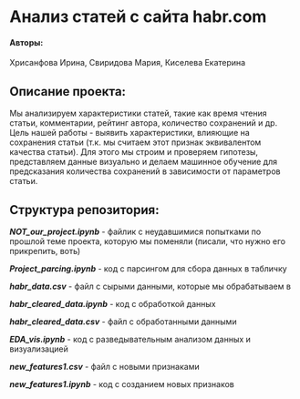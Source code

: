 # Анализ статей с сайта habr.com
#### Авторы:
Хрисанфова Ирина, Свиридова Мария, Киселева Екатерина

## Описание проекта:
Мы анализируем характеристики статей, такие как время чтения статьи, комментарии, рейтинг автора, количество сохранений и др. Цель нашей работы - выявить характеристики, влияющие на сохранения статьи (т.к. мы считаем этот признак эквивалентом качества статьи). Для этого мы строим и проверяем гипотезы, представляем данные визуально и делаем машинное обучение для предсказания количества сохранений в зависимости от параметров статьи.

## Структура репозитория:

***NOT_our_project.ipynb*** - файлик с неудавшимися попытками по прошлой теме проекта, которую мы поменяли (писали, что нужно его прикрепить, воть)

***Project_parcing.ipynb*** - код с парсингом для сбора данных в табличку

***habr_data.csv*** - файл с сырыми данными, которые мы обрабатываем в 

***habr_cleared_data.ipynb*** - код с обработкой данных

***habr_cleared_data.csv*** - файл с обработанными данными

***EDA_vis.ipynb*** - код с разведывательным анализом данных и визуализацией

***new_features1.csv*** - файл с новыми признаками

***new_features1.ipynb*** - код с созданием новых признаков
